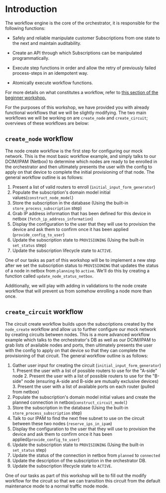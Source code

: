 # Introduction

The workflow engine is the core of the orchestrator, it is responsible for the following functions:

* Safely and reliable manipulate customer Subscriptions from one state to the next and maintain auditability.

* Create an API through which Subscriptions can be manipulated programmatically.

* Execute step functions in order and allow the retry of previously failed process-steps in an idempotent way.

* Atomically execute workflow functions.

For more details on what constitutes a workflow, refer to [this section of the beginner workshop.](/orchestrator-core/workshops/beginner/workflow-introduction/)

For the purposes of this workshop, we have provided you with already functional workflows that we will be slightly modifying. The two main workflows we will be working on are `create_node` and `create_circuit`; overviews of these workflows are below:

## `create_node` workflow

The node create workflow is the first step for configuring our mock network. This is the most basic workflow example, and simply talks to our DCIM/IPAM (Netbox) to determine which nodes are ready to be enrolled in the orchestrator and then ultimately presents the user with the config to apply on that device to complete the initial provisioning of that node. The general workflow outline is as follows:

  1. Present a list of valid routers to enroll (`initial_input_form_generator`)
  2. Populate the subscription's domain model initial values(`construct_node_model`)
  3. Store the subscription in the database (Using the built-in `store_process_subscription` step)
  4. Grab IP address information that has been defined for this device in netbox (`fetch_ip_address_information`)
  5. Display the configuration to the user that they will use to provision the device and ask them to confirm once it has been applied (`provide_config_to_user`)
  6. Update the subscription state to `PROVISIONING` (Using the built-in `set_status` step)
  7. Update the subscription lifecycle state to `ACTIVE`.

  One of our tasks as part of this workshop will be to implement a new step after we set the subscription status to `PROVISIONING` that updates the status of a node in netbox from `planning` to `active`. We'll do this by creating a function called `update_node_status_netbox`.

  Additionally, we will play with adding in validations to the node create workflow that will prevent us from somehow enrolling a node more than once.

## `create_circuit` workflow

The circuit create workflow builds upon the subscriptions created by the `node_create` workflow and allow us to further configure our mock network by creating circuits between nodes. This is a more advanced workflow example which talks to the orchestrator's DB as well as our DCIM/IPAM to grab lists of available nodes and ports, then ultimately presents the user with the config to apply on that device so that they can complete the provisioning of that circuit. The general workflow outline is as follows:

  1. Gather user input for creating the circuit (`initial_input_form_generator`)
    1. Present the user with a list of possible routers to use for the "A-side" node
    2. Present the user with a list of possible routers to use for the "B-side" node (ensuring A-side and B-side are mutually exclusive devices)
    3. Present the user with a list of available ports on each router (pulled from netbox)
  2. Populate the subscription's domain model initial values and create the planned connection in netbox(`construct_circuit_model`)
  3. Store the subscription in the database (Using the built-in `store_process_subscription` step)
  4. Talk to our IPAM to find the next free subnet to use on the circuit between these two nodes (`reserve_ips_in_ipam`)
  5. Display the configuration to the user that they will use to provision the device and ask them to confirm once it has been applied(`provide_config_to_user`)
  6. Update the subscription state to `PROVISIONING` (Using the built-in `set_status` step)
  7. Update the status of the connection in netbox from `planned` to `connected`
  8. Update the description of the subscription in the orchestrator DB.
  9. Update the subscription lifecycle state to `ACTIVE`.

  One of our tasks as part of this workshop will be to fill out the modify workflow for the circuit so that we can transition this circuit from the default maintenance mode to a normal traffic mode mode.
